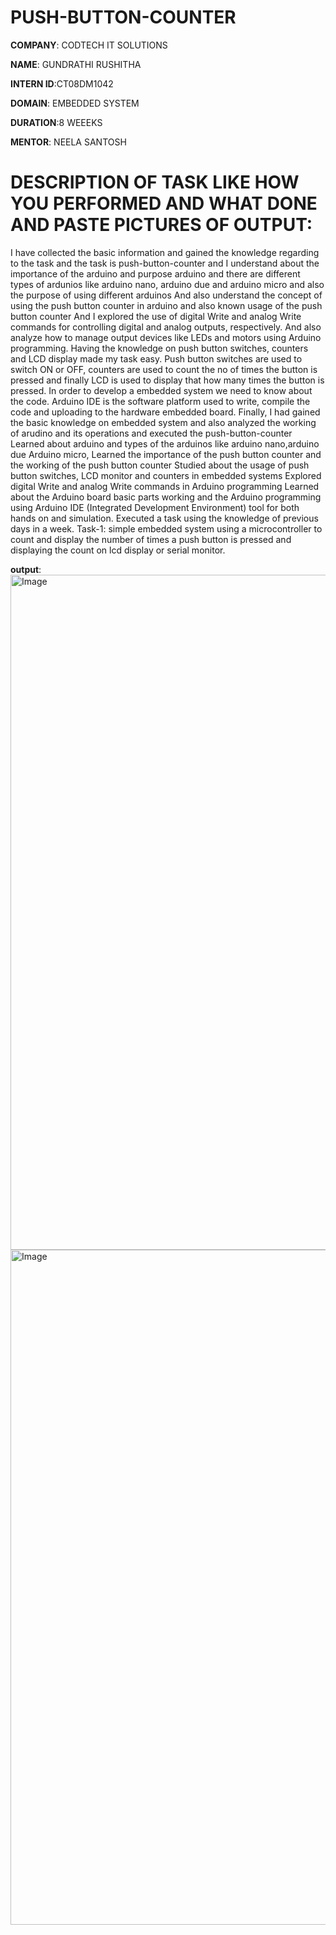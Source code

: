 # PUSH-BUTTON-COUNTER

**COMPANY**: CODTECH IT SOLUTIONS

**NAME**: GUNDRATHI RUSHITHA

**INTERN ID**:CT08DM1042

**DOMAIN**: EMBEDDED SYSTEM

**DURATION**:8 WEEEKS

**MENTOR**: NEELA SANTOSH

# DESCRIPTION OF TASK LIKE HOW YOU PERFORMED AND WHAT DONE AND PASTE PICTURES OF OUTPUT:
I have collected the basic information and gained the knowledge regarding to the task and the task is push-button-counter and I understand  about the importance of the arduino and purpose arduino and there are  different types of ardunios like arduino nano, arduino due and arduino micro and also the purpose of using different arduinos
And also understand the concept of using the push button counter in arduino and also known usage of the push button  counter 
And I  explored the use of digital Write and analog Write commands for controlling digital and analog outputs, respectively. And also analyze  how to manage output devices like LEDs and motors using Arduino programming.
Having the knowledge on push button switches, counters and LCD display made my task easy. Push button switches are used to switch ON or OFF, counters are used to count the no of times the button is pressed and finally LCD is used to display that how many times the button is pressed. In order to develop a embedded system we need to know about the code. Arduino IDE is the software platform used to write, compile the code and uploading to the hardware embedded board.
Finally, I had  gained the basic knowledge on embedded system and also analyzed the working of arudino and its operations and executed the push-button-counter 
Learned about arduino and types of the arduinos like arduino nano,arduino due Arduino micro,
Learned the importance of the push button counter and the working of the push button counter
Studied about the usage of push button switches, LCD monitor and counters in embedded systems
Explored digital Write and analog Write commands in Arduino programming
Learned about the Arduino board basic parts working and the Arduino programming using Arduino IDE (Integrated Development Environment) tool for both hands on and simulation.
Executed  a task using the knowledge of previous days in a week.
Task-1: simple embedded system using a microcontroller to count and display the number of times a push button is pressed and displaying the count on lcd display or serial monitor.

**output**:<img width="1920" height="1080" alt="Image" src="https://github.com/user-attachments/assets/5791716a-ad8c-4fa7-8fff-448854e5396f" />
<img width="1920" height="1080" alt="Image" src="https://github.com/user-attachments/assets/e150667b-2b1d-4b1b-b127-ff8a506dd572" />

